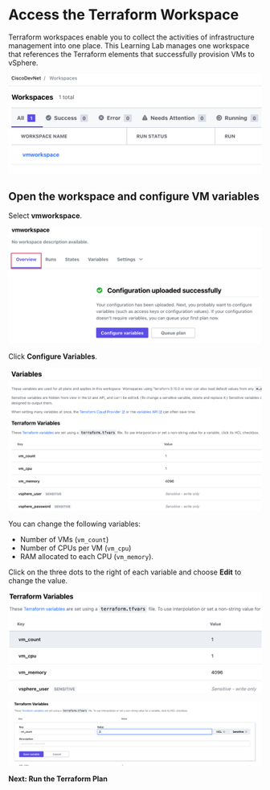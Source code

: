 # Access the Terraform Workspace

Terraform workspaces enable you to collect the activities of infrastructure management into one place. This Learning Lab manages one workspace that references the Terraform elements that successfully provision VMs to vSphere.

![](https://github.com/kiskander/LC-hcloud-proposal/blob/main/08-intersight/intersight-02-ist-vm-automation/assets/images/ist08.png?raw=true)

## Open the workspace and configure VM variables

Select __vmworkspace__. 

![](https://github.com/kiskander/LC-hcloud-proposal/blob/main/08-intersight/intersight-02-ist-vm-automation/assets/images/ist09.png?raw=true)

Click __Configure Variables__.

![](https://github.com/kiskander/LC-hcloud-proposal/blob/main/08-intersight/intersight-02-ist-vm-automation/assets/images/ist10.png?raw=true)

You can change the following variables: 
* Number of VMs (`vm_count`)
* Number of CPUs per VM (`vm_cpu`)
* RAM allocated to each CPU (`vm_memory`). 

Click on the three dots to the right of each variable and choose __Edit__ to change the value.

![](https://github.com/kiskander/LC-hcloud-proposal/blob/main/08-intersight/intersight-02-ist-vm-automation/assets/images/ist11.png?raw=true)

![](https://github.com/kiskander/LC-hcloud-proposal/blob/main/08-intersight/intersight-02-ist-vm-automation/assets/images/ist12.png?raw=true)

**Next: Run the Terraform Plan**
